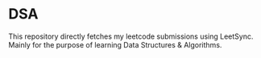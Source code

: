 # DSA

This repository directly fetches my leetcode submissions using LeetSync.
Mainly for the purpose of learning Data Structures & Algorithms.
